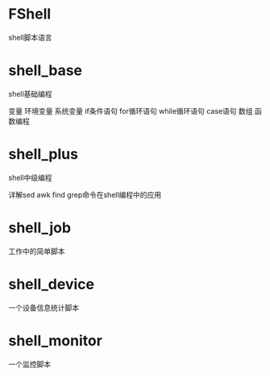 # FShell
shell脚本语言
# shell_base
shell基础编程 

变量 环境变量 系统变量 if条件语句 for循环语句 while循环语句 case语句 数组 函数编程
# shell_plus
shell中级编程

详解sed awk find grep命令在shell编程中的应用 

# shell_job
工作中的简单脚本

# shell_device
一个设备信息统计脚本

# shell_monitor
一个监控脚本
